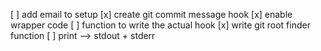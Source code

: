 [ ] add email to setup
[x] create git commit message hook
[x] enable wrapper code
[ ] function to write the actual hook
[x] write git root finder function
[ ] print --> stdout + stderr
